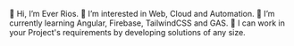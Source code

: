 👋 Hi, I’m Ever Rios.
👀 I’m interested in Web, Cloud and Automation.
🌱 I’m currently learning Angular, Firebase, TailwindCSS and GAS.
🤝 I can work in your Project's requirements by developing solutions of any size. 
